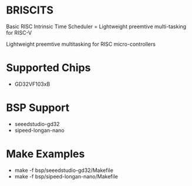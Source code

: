 # BRISCITS
Basic RISC Intrinsic Time Scheduler = Lightweight preemtive multi-tasking for RISC-V

Lightweight preemtive multitasking for RISC micro-controllers

# Supported Chips

* GD32VF103xB

# BSP Support

* seeedstudio-gd32
* sipeed-longan-nano

# Make Examples

* make -f bsp/seeedstudio-gd32/Makefile 
* make -f bsp/sipeed-longan-nano/Makefile 

